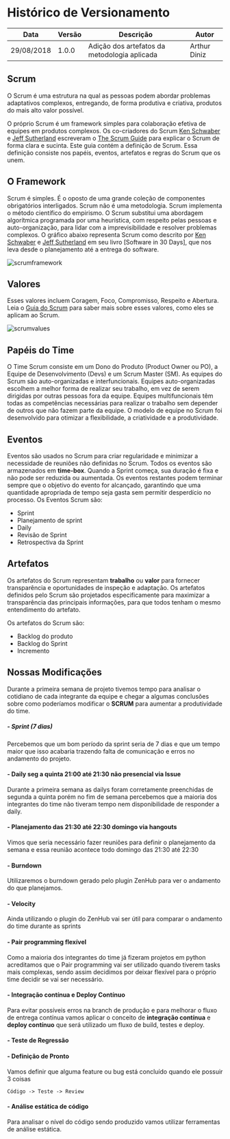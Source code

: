 # Histórico de Versionamento
Data|Versão|Descrição|Autor
-|-|-|-
29/08/2018|1.0.0|Adição dos artefatos da metodologia aplicada | Arthur Diniz


## Scrum

O Scrum é uma estrutura na qual as pessoas podem abordar problemas adaptativos complexos, entregando, de forma produtiva e criativa, produtos do mais alto valor possível.

O próprio Scrum é um framework simples para colaboração efetiva de equipes em produtos complexos. Os co-criadores do Scrum [Ken Schwaber]() e [Jeff Sutherland]() escreveram o [The Scrum Guide]() para explicar o Scrum de forma clara e sucinta. Este guia contém a definição de Scrum. Essa definição consiste nos papéis, eventos, artefatos e regras do Scrum que os unem.

## O Framework

Scrum é simples. É o oposto de uma grande coleção de componentes obrigatórios interligados. Scrum não é uma metodologia. Scrum implementa o método científico do empirismo. O Scrum substitui uma abordagem algorítmica programada por uma heurística, com respeito pelas pessoas e auto-organização, para lidar com a imprevisibilidade e resolver problemas complexos. O gráfico abaixo representa Scrum como descrito por [Ken Schwaber]() e [Jeff Sutherland]() em seu livro [Software in 30 Days], que nos leva desde o planejamento até a entrega do software.

![scrumframework](https://user-images.githubusercontent.com/18387694/44786444-87524900-ab6a-11e8-92f3-6a2df532e5d3.png)

## Valores
Esses valores incluem Coragem, Foco, Compromisso, Respeito e Abertura. Leia o [Guia do Scrum]() para saber mais sobre esses valores, como eles se aplicam ao Scrum.

![scrumvalues](https://user-images.githubusercontent.com/18387694/44786604-08114500-ab6b-11e8-93de-897a64953dc6.png)

## Papéis do Time

O Time Scrum consiste em um Dono do Produto (Product Owner ou PO), a Equipe de Desenvolvimento (Devs) e um Scrum Master (SM). As equipes do Scrum são auto-organizadas e interfuncionais. Equipes auto-organizadas escolhem a melhor forma de realizar seu trabalho, em vez de serem dirigidas por outras pessoas fora da equipe. Equipes multifuncionais têm todas as competências necessárias para realizar o trabalho sem depender de outros que não fazem parte da equipe. O modelo de equipe no Scrum foi desenvolvido para otimizar a flexibilidade, a criatividade e a produtividade.

## Eventos

Eventos são usados ​​no Scrum para criar regularidade e minimizar a necessidade de reuniões não definidas no Scrum. Todos os eventos são armazenados em **time-box**. Quando a Sprint começa, sua duração é fixa e não pode ser reduzida ou aumentada. Os eventos restantes podem terminar sempre que o objetivo do evento for alcançado, garantindo que uma quantidade apropriada de tempo seja gasta sem permitir desperdício no processo. Os Eventos Scrum são:

- Sprint
- Planejamento de sprint
- Daily
- Revisão de Sprint
- Retrospectiva da Sprint


## Artefatos

Os artefatos do Scrum representam **trabalho** ou **valor** para fornecer transparência e oportunidades de inspeção e adaptação. Os artefatos definidos pelo Scrum são projetados especificamente para maximizar a transparência das principais informações, para que todos tenham o mesmo entendimento do artefato.

Os artefatos do Scrum são:

- Backlog do produto
- Backlog do Sprint
- Incremento

## Nossas Modificações

Durante a primeira semana de projeto tivemos tempo para analisar o cotidiano de cada integrante da equipe e chegar a algumas conclusões sobre como poderíamos modificar o **SCRUM** para aumentar a produtividade do time.

##### - Sprint (7 dias)
Percebemos que um bom período da sprint seria de 7 dias e que um tempo maior que isso acabaria trazendo falta de comunicação e erros no andamento do projeto.

#### - Daily seg a quinta 21:00 até 21:30 não presencial via Issue
Durante a primeira semana as dailys foram corretamente preenchidas de segunda a quinta porém no fim de semana percebemos que a maioria dos integrantes do time não tiveram tempo nem disponibilidade de responder a daily.

#### - Planejamento das 21:30 até 22:30 domingo via hangouts
Vimos que seria necessário fazer reuniões para definir o planejamento da semana e essa reunião acontece todo domingo das 21:30 até 22:30

#### - Burndown
Utilizaremos o burndown gerado pelo plugin ZenHub para ver o andamento do que planejamos.

#### - Velocity
Ainda utilizando o plugin do ZenHub vai ser útil para comparar o andamento do time durante as sprints

#### - Pair programming flexível
Como a maioria dos integrantes do time já fizeram projetos em python acreditamos que o Pair programming vai ser utilizado quando tiverem tasks mais complexas, sendo assim decidimos por deixar flexível para o próprio time decidir se vai ser necessário.

#### - Integração contínua e Deploy Contínuo
Para evitar possíveis erros na branch de produção e para melhorar o fluxo de entrega contínua vamos aplicar o conceito de **integração contínua** e **deploy contínuo** que será utilizado um fluxo de build, testes e deploy.

#### - Teste de Regressão

#### - Definição de Pronto
Vamos definir que alguma feature ou bug está concluído quando ele possuir 3 coisas
```
Código -> Teste -> Review
```
#### - Análise estática de código
Para analisar o nível do código sendo produzido vamos utilizar ferramentas de análise estática.
